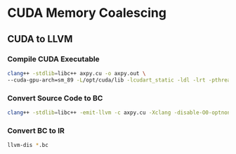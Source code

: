 # CUDA Memory Coalescing

## CUDA to LLVM

### Compile CUDA Executable
```bash
clang++ -stdlib=libc++ axpy.cu -o axpy.out \
--cuda-gpu-arch=sm_89 -L/opt/cuda/lib -lcudart_static -ldl -lrt -pthread
```
### Convert Source Code to BC
```bash
clang++ -stdlib=libc++ -emit-llvm -c axpy.cu -Xclang -disable-O0-optnone
```
### Convert BC to IR
```bash
llvm-dis *.bc
```
